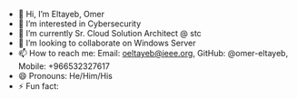 - 👋 Hi, I’m Eltayeb, Omer
- 👀 I’m interested in Cybersecurity
- 🌱 I’m currently Sr. Cloud Solution Architect @ stc
- 💞️ I’m looking to collaborate on Windows Server
- 📫 How to reach me: Email: oeltayeb@ieee.org, GitHub: @omer-eltayeb, Mobile: +966532327617
- 😄 Pronouns: He/Him/His
- ⚡ Fun fact: 

<!---
omer-eltayeb/omer-eltayeb is a ✨ special ✨ repository because its `README.md` (this file) appears on your GitHub profile.
You can click the Preview link to take a look at your changes.
--->

